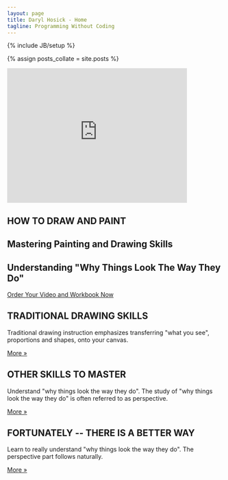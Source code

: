 ```yaml
---
layout: page
title: Daryl Hosick - Home
tagline: Programming Without Coding
---
```

{% include JB/setup %}

{% assign posts_collate = site.posts %}

<div class="featurette cursor-pointer">
<!--   <a class="cursor-pointer" onclick="$('#image-to-show').attr('src','../assets/img/darylhosickMockup1644x1161.png');$('#image-popup').modal({ keyboard: true, show: true, backdrop: true});">
    <img class="featurette-image pull-right popup-image img-polaroid" src="../assets/img/darylhosickMockup524x370.png"></img> 
  </a> -->
  
<!-- <iframe class="featurette-video pull-right" src="http://youtu.be/j_takJnpBls" width="640" height="360" frameborder="0" webkitAllowFullScreen = "webkitAllowFullScreen" mozallowfullscreen = "mozallowfullscreen" allowFullScreen = "allowFullScreen"> </iframe> -->

<iframe class="featurette-video pull-right" width="420" height="315" src="http://www.youtube.com/embed/j_takJnpBls"
        frameborder="0" allowfullscreen="allowfullscreen">  </iframe>

  <h2 class="featurette-heading">HOW TO DRAW AND PAINT</h2>
  <h2 class="featurette-heading muted">Mastering Painting and Drawing Skills</h2>
  <h2 class="featurette-heading muted">Understanding "Why Things Look The Way They Do"</h2>
</div>

<div class="signup-divider pagination-centered">
  <a class="btn btn-large btn-primary" target="_blank" href="https://www.createspace.com/362592">Order Your Video and Workbook Now</a>
</div>

<div class="container">
  <!-- Example row of columns -->
  <div class="row">
    <div class="span4">
      <h2>TRADITIONAL DRAWING SKILLS</h2>
      <p>Traditional drawing instruction emphasizes transferring "what you see", proportions and shapes, onto your canvas.</p>
      <p><a class="btn" href="/traditional.html">More &raquo;</a></p>
    </div>
    <div class="span4">
      <h2>OTHER SKILLS TO MASTER</h2>
      <p>Understand "why things look the way they do". The study of "why things look the way they do" is often referred to as perspective.</p>
      <p><a class="btn" href="/otherskills.html">More &raquo;</a></p>
   </div>
    <div class="span4">
      <h2>FORTUNATELY -- THERE IS A BETTER WAY</h2>
      <p>Learn to really understand "why things look the way they do". The perspective part follows naturally.</p>
      <p><a class="btn" href="/betterway.html">More &raquo;</a></p>
    </div>
  </div>
</div>
